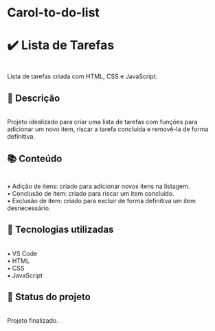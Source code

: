 # Carol-to-do-list

<h1> ✔️ Lista de Tarefas </h1> <br />
Lista de tarefas criada com HTML, CSS e JavaScript. <br />
<h2> 📝 Descrição </h2> <br />
Projeto idealizado para criar uma lista de tarefas com funções para adicionar um novo item, riscar a tarefa concluída e removê-la de forma definitiva. <br />
<h2> 📚 Conteúdo </h2> <br />
•	Adição de itens: criado para adicionar novos itens na listagem. <br />
•	Conclusão de item: criado para riscar um item concluído. <br />
•	Exclusão de item: criado para excluir de forma definitiva um item desnecessário. <br />
<h2> 🔧 Tecnologias utilizadas </h2> <br />
•	VS Code <br />
•	HTML <br />
•	CSS <br />
•	JavaScript <br />
<h2> 🎯 Status do projeto </h2> <br />
Projeto finalizado.
